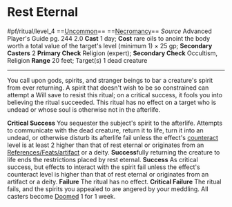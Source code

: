 # Rest Eternal
#pf/ritual/level_4
==[Uncommon](../../../Traits/Uncommon.md)== ==[Necromancy](../../../Traits/Necromancy.md)==
*Source* Advanced Player's Guide pg. 244 2.0
**Cast** 1 day; **Cost** rare oils to anoint the body worth a total value of the target's level (minimum 1) × 25 gp; **Secondary Casters** 2
**Primary Check** Religion (expert); **Secondary Check** Occultism, Religion
**Range** 20 feet; Target(s) 1 dead creature

---
You call upon gods, spirits, and stranger beings to bar a creature's spirit from ever returning. A spirit that doesn't wish to be so constrained can attempt a Will save to resist this ritual; on a critical success, it fools you into believing the ritual succeeded. This ritual has no effect on a target who is undead or whose soul is otherwise not in the afterlife.

**Critical Success** You sequester the subject's spirit to the afterlife. Attempts to communicate with the dead creature, return it to life, turn it into an undead, or otherwise disturb its afterlife fail unless the effect's [counteract](../../../Rules/Counteracting.md) level is at least 2 higher than that of rest eternal or originates from an [References/Feats/artifact](References/Feats/artifact) or a deity. 
**Success**fully returning the creature to life ends the restrictions placed by rest eternal.
**Success** As critical success, but effects to interact with the spirit fail unless the effect's counteract level is higher than that of rest eternal or originates from an artifact or a deity.
**Failure** The ritual has no effect.
**Critical Failure** The ritual fails, and the spirits you appealed to are angered by your meddling. All casters become [Doomed](../../../Conditions/Doomed.md) 1 for 1 week.